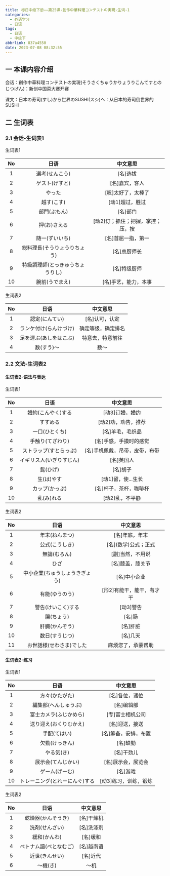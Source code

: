 ```yaml
---
title: 标日中级下册——第25课-創作中華料理コンテストの実現-生词-1
categories:
  - 外语学习
  - 日语
tags:
  - 日语
  - 中级下
abbrlink: 837a4550
date: 2023-07-08 08:32:55
---
```

## 一 本课内容介绍

会话：創作中華料理コンテストの実現(そうさくちゅうかりょうりこんてすとのじつげん)：新创中国菜大赛开赛

课文：日本の寿司(すし)から世界のSUSHI(スシ)へ：从日本的寿司倒世界的SUSHI

<!--more-->

## 二 生词表

### 2.1 会话-生词表1

生词表1

|  No  |               日语               |             中文意思              |
| :--: | :------------------------------: | :-------------------------------: |
|  1   |          選考(せんこう)          |             [名]选拔              |
|  2   |          ゲスト(げすと)          |          [名]嘉宾，客人           |
|  3   |              やった              |        [叹]太好了，太棒了         |
|  4   |            越す(こす)            |          [动1]超过，胜过          |
|  5   |           部門(ぶもん)           |             [名]部门              |
|  6   |           押(お)さえる           | [动2]订；抓住；把握，掌控；压，按 |
|  7   |          随一(ずいいち)          |        [名]首屈一指，第一         |
|  8   |   総料理長(そうりょうりちょう)   |           [名]总厨师长            |
|  9   | 特級調理師(とっきゅうちょうりし) |           [名]特级厨师            |
|  10  |          腕前(うでまえ)          |       [名]手艺，能力，本事        |

生词表2

|  No  |          日语          |      中文意思      |
| :--: | :--------------------: | :----------------: |
|  1   |     認定(にんてい)     |   [名]认可，认定   |
|  2   | ランケ付け(らんけづけ) | 确定等级，确定排名 |
|  3   | 足を運ぶ(あしをはこぶ) |  特意去，特意前往  |
|  4   |       数(すう)～       |        数～        |

### 2.2 文法-生词表2

#### 生词表2-语法与表达

生词表1

|  No  |           日语           |            中文意思            |
| :--: | :----------------------: | :----------------------------: |
|  1   |    婚約(こんやく)する    |        [动3]订婚，婚约         |
|  2   |         すすめる         |      [动2]劝，劝告，推荐       |
|  3   |      一口(ひとくち)      |        [名]羊毛，毛织品        |
|  4   |     手触り(てざわり)     |     [名]手感，手摸时的感觉     |
|  5   |  ストラップ(すとらっぷ)  | [名]手机佩戴，吊带，皮带，布带 |
|  6   | イギリス人(いぎりすじん) |           [名]英国人           |
|  7   |         髭(ひげ)         |            [名]胡子            |
|  8   |        生(は)やす        |       [动1]留，使...生长       |
|  9   |      カップ(かっぷ)      |     [名]杯子，茶杯，咖啡杯     |
|  10  |        乱(み)れる        |        [动2]乱，不平静         |

生词表2

|  No  |              日语              |         中文意思          |
| :--: | :----------------------------: | :-----------------------: |
|  1   |         年末(ねんまつ)         |      [名]年底，年末       |
|  2   |         公式(こうしき)         |   [名]\(数学)公式；正式   |
|  3   |          無論(むろん)          |     [副]当然，不用说      |
|  4   |              ひざ              |     [名]膝盖，膝关节      |
|  5   | 中小企業(ちゅうしょうきぎょう) |       [名]中小企业        |
|  6   |         有能(ゆうのう)         | [形2]有能干，能干，有才干 |
|  7   |       警告(けいこく)する       |         [动3]警告         |
|  8   |           腸(ちょう)           |          [名]肠           |
|  9   |         肝臓(かんぞう)         |         [名]肝脏          |
|  10  |         数日(すうじつ)         |         [名]几天          |
|  11  |    お世話様(せわさま)でした    |    麻烦您了，承蒙帮助     |

#### 生词表2-练习 

生词表1


|  No  |              日语              |       中文意思        |
| :--: | :----------------------------: | :-------------------: |
|  1   |         方々(かたがた)         |    [名]各位，诸位     |
|  2   |      編集部(へんしゅうぶ)      |      [名]编辑部       |
|  3   |     富士カメラ(ふじかめら)     |   [专]富士相机公司    |
|  4   |     送り迎え(おくりむかえ)     |    [名]迎送，接送     |
|  5   |          手配(てはい)          | [名]筹备，安排，布置  |
|  6   |         欠勤(けっきん)         |       [名]缺勤        |
|  7   |           やる気(き)           |      [名]干劲儿       |
|  8   |       展示会(てんじかい)       |  [名]展示会，展览会   |
|  9   |         ゲーム(げーむ)         |       [名]游戏        |
|  10  | トレーニング(とれーにんぐ)する | [动3]练习，训练，锻炼 |

生词表2                                                               

|  No  |          日语          |  中文意思  |
| :--: | :--------------------: | :--------: |
|  1   |   乾燥器(かんそうき)   | [名]干燥机 |
|  2   |     洗剤(せんざい)     | [名]洗涤剂 |
|  3   |      緩和(かんわ)      |  [名]缓和  |
|  4   | ベトナム語(べとなむご) | [名]越南语 |
|  5   |     近世(きんせい)     |  [名]近代  |
|  6   |        ～機(き)        |    ～机    |

